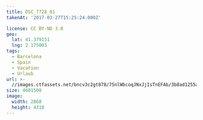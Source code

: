```yaml
---
title: DSC_7728_01
takenAt: '2017-03-27T15:25:24.000Z'

license: CC BY-ND 3.0
geo:
  lat: 41.379151
  lng: 2.175003
tags:
  - Barcelona
  - Spain
  - Vacation
  - Urlaub
url: >-
  //images.ctfassets.net/bncv3c2gt878/75nlWbcoqJNxJjIsTnEFAb/3b8ad1255ae78a7505724e65c974a278/dsc_7728_01_34077724435_o
size: 4601500
image:
  width: 2868
  height: 4310
---
```

